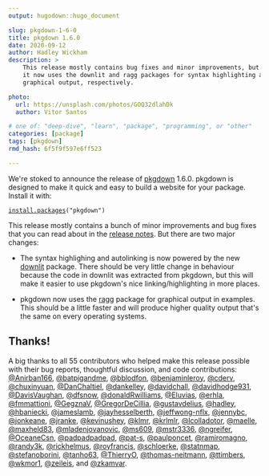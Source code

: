 ```yaml
---
output: hugodown::hugo_document

slug: pkgdown-1-6-0
title: pkgdown 1.6.0
date: 2020-09-12
author: Hadley Wickham
description: >
    This release mostly contains bug fixes and minor improvements, but
    it now uses the downlit and ragg packages for syntax highlighting and
    graphical output, respectively.

photo:
  url: https://unsplash.com/photos/GOQ32dlahDk
  author: Vitor Santos

# one of: "deep-dive", "learn", "package", "programming", or "other"
categories: [package] 
tags: [pkgdown]
rmd_hash: 6f5f9f597e6ff523

---
```


We're stoked to announce the release of [pkgdown](%7B%20home%20%7D) 1.6.0. pkgdown is designed to make it quick and easy to build a website for your package. Install it with:

<div class="highlight">

<pre class='chroma'><code class='language-r' data-lang='r'><span class='nf'><a href='https://rdrr.io/r/utils/install.packages.html'>install.packages</a></span>(<span class='s'>"pkgdown"</span>)
</code></pre>

</div>

This release mostly contains a bunch of minor improvements and bug fixes that you can read about in the [release notes](%7B%20github_release%20%7D). But there are two major changes:

-   The syntax highlighing and autolinking is now powered by the new [downlit](https://downlit.r-lib.org) package. There should be very little change in behaviour because the code in downlit was extracted from pkgdown, but this will make it easier to use pkgdown's nice linking/highlighting in more places.

-   pkgdown now uses the [ragg](https://ragg.r-lib.org) package for graphical output in examples. This should be a little faster and will produce higher quality output that's the same on every operating systems.

Thanks!
-------

A big thanks to all 55 contributors who helped make this release possible with their bug reports, thoughtful discussion, and code contributions: [@Anirban166](https://github.com/Anirban166), [@batpigandme](https://github.com/batpigandme), [@bblodfon](https://github.com/bblodfon), [@benjaminleroy](https://github.com/benjaminleroy), [@cderv](https://github.com/cderv), [@chuxinyuan](https://github.com/chuxinyuan), [@DanChaltiel](https://github.com/DanChaltiel), [@dankelley](https://github.com/dankelley), [@davidchall](https://github.com/davidchall), [@davidhodge931](https://github.com/davidhodge931), [@DavisVaughan](https://github.com/DavisVaughan), [@dfsnow](https://github.com/dfsnow), [@donaldRwilliams](https://github.com/donaldRwilliams), [@Eluvias](https://github.com/Eluvias), [@erhla](https://github.com/erhla), [@fmmattioni](https://github.com/fmmattioni), [@GegznaV](https://github.com/GegznaV), [@GregorDeCillia](https://github.com/GregorDeCillia), [@gustavdelius](https://github.com/gustavdelius), [@hadley](https://github.com/hadley), [@hbaniecki](https://github.com/hbaniecki), [@jameslamb](https://github.com/jameslamb), [@jayhesselberth](https://github.com/jayhesselberth), [@jeffwong-nflx](https://github.com/jeffwong-nflx), [@jennybc](https://github.com/jennybc), [@jonkeane](https://github.com/jonkeane), [@jranke](https://github.com/jranke), [@kevinushey](https://github.com/kevinushey), [@klmr](https://github.com/klmr), [@krlmlr](https://github.com/krlmlr), [@lcolladotor](https://github.com/lcolladotor), [@maelle](https://github.com/maelle), [@maxheld83](https://github.com/maxheld83), [@mladenjovanovic](https://github.com/mladenjovanovic), [@ms609](https://github.com/ms609), [@mstr3336](https://github.com/mstr3336), [@ngreifer](https://github.com/ngreifer), [@OceaneCsn](https://github.com/OceaneCsn), [@padpadpadpad](https://github.com/padpadpadpad), [@pat-s](https://github.com/pat-s), [@paulponcet](https://github.com/paulponcet), [@ramiromagno](https://github.com/ramiromagno), [@randy3k](https://github.com/randy3k), [@rickhelmus](https://github.com/rickhelmus), [@royfrancis](https://github.com/royfrancis), [@schloerke](https://github.com/schloerke), [@statnmap](https://github.com/statnmap), [@stefanoborini](https://github.com/stefanoborini), [@tanho63](https://github.com/tanho63), [@ThierryO](https://github.com/ThierryO), [@thomas-neitmann](https://github.com/thomas-neitmann), [@ttimbers](https://github.com/ttimbers), [@wkmor1](https://github.com/wkmor1), [@zeileis](https://github.com/zeileis), and [@zkamvar](https://github.com/zkamvar).

